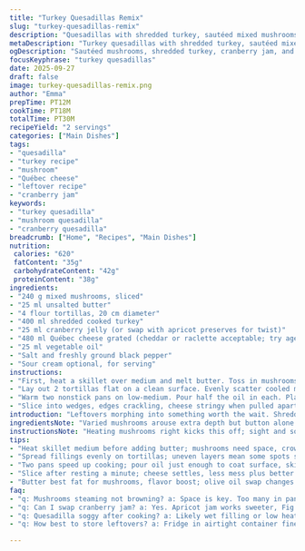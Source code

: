 ```yaml
---
title: "Turkey Quesadillas Remix"
slug: "turkey-quesadillas-remix"
description: "Quesadillas with shredded turkey, sautéed mixed mushrooms, and melted Québec cheese. Sweet-tart cranberry jam adds brightness. Cooked in a skillet until crisp and golden. A quick fix using leftovers, versatile with mushrooms swapped or cheese changed. Patience on heat keeps tortillas crisp, cheese gooey. Practical, fast, no-nonsense approach to elevated comfort food."
metaDescription: "Turkey quesadillas with shredded turkey, sautéed mixed mushrooms, cranberry jam, and melted Québec cheese. Cooked skillet-style for crispy edges and gooey melt."
ogDescription: "Sautéed mushrooms, shredded turkey, cranberry jam, and Québec cheese pressed in tortillas. Crisp skillet quesadillas, gooey cheese, no fuss leftovers upgrade."
focusKeyphrase: "turkey quesadillas"
date: 2025-09-27
draft: false
image: turkey-quesadillas-remix.png
author: "Emma"
prepTime: PT12M
cookTime: PT18M
totalTime: PT30M
recipeYield: "2 servings"
categories: ["Main Dishes"]
tags:
- "quesadilla"
- "turkey recipe"
- "mushroom"
- "Québec cheese"
- "leftover recipe"
- "cranberry jam"
keywords:
- "turkey quesadilla"
- "mushroom quesadilla"
- "cranberry quesadilla"
breadcrumb: ["Home", "Recipes", "Main Dishes"]
nutrition: 
 calories: "620"
 fatContent: "35g"
 carbohydrateContent: "42g"
 proteinContent: "38g"
ingredients:
- "240 g mixed mushrooms, sliced"
- "25 ml unsalted butter"
- "4 flour tortillas, 20 cm diameter"
- "400 ml shredded cooked turkey"
- "25 ml cranberry jelly (or swap with apricot preserves for twist)"
- "480 ml Québec cheese grated (cheddar or raclette acceptable; try aged for punch)"
- "25 ml vegetable oil"
- "Salt and freshly ground black pepper"
- "Sour cream optional, for serving"
instructions:
- "First, heat a skillet over medium and melt butter. Toss in mushrooms, don’t crowd the pan or they steam. Stir occasionally, listen for gentle sizzles and watch for golden edges – takes about 7 minutes. Season once mushrooms release moisture. Remove from heat to cool slightly."
- "Lay out 2 tortillas flat on a clean surface. Evenly scatter cooled mushrooms, then spread turkey, dab cranberry jelly in small spoonfuls. Don't flood or spill. Finish with cheese generously, aiming for edge to edge coverage. Top with second tortilla; press down firmly but don't squish fillings."
- "Warm two nonstick pans on low-medium. Pour half the oil in each. Place one quesadilla in each pan. Hear that whispering shallow fry? Cook 4 minutes before flipping gently with a wide spatula. Flip when bottom is deep golden and crispy, cheese starts melting through edges. Another 3-4 minutes after flip. Adjust heat if browning too fast or slow."
- "Slice into wedges, edges crackling, cheese stringy when pulled apart. Plate with optional sour cream dollop which adds cool tang and texture balance."
introduction: "Leftovers morphing into something worth the wait. Shredded turkey, but not dry—moist, nestled in melty Québec cheese that pulls like noodles when you bite in. Mushrooms—mixed ones, earthy tones searing in butter, popping out their umami with browned edges. Cranberry jam sneaks a tart surprise, poking through, messing with the savory. Tortillas crackle under the press of a skillet; gold, buttery crust. I’ve burned the shells before, so don’t rush. Patience, that’s the magic here. Toasted edges, gooey pockets, the smell filling the tiny kitchen. Fix any stuffing shortage with more cheese. I like to swap butter for olive oil sometimes, richer flavor but watch the smoke point. Always a win to turn scraps into a meal that feels fresh."
ingredientsNote: "Varied mushrooms arouse extra depth but button alone works fine; just don’t overcrowd the pan or they'll release steam, not brown. Butter essential for flavor. Olive oil swap usable but keep heat moderate. For turkey, fresh or leftover shredded meat fits the bill; moist, not dry. Cranberry jelly provides sharpness; apricot or fig jam amps sweetness if preferred. Cheese must be shredded for even melting—raclette, old cheddar, Oka even. Tortillas feel flimsy? Heat briefly before use to soften. Salt mushrooms mid-sauté to draw moisture early. Sour cream optional but adds creaminess and cooling contrast. This can feed two hungry folks or stretch for three with sides."
instructionsNote: "Heating mushrooms right kicks this off; sight and sound tell you when they’ve gone golden, smelling earthy—don’t rush this step. Building the quesadilla is tactile; spread ingredients evenly to avoid leaks. Press tortillas but not so hard you crush fillings. Use two pans to save time but one works—just flip carefully halfway through cooking. Low to medium heat prevents burnt tortillas and uneven melting; adjust pan temperature as seen fit. Listen for soft crackle sounds. Cheese oozing at edges signals readiness. Let quesadillas rest a minute before cutting for less mess. Serve warm with a cooling sour cream dollop; adds textural lift. Troubleshooting: soggy tortillas mean too much wet filling or too low heat; dry turkey? Add a drizzle of broth or melted butter to moisten before assembling."
tips:
- "Heat skillet medium before adding butter; mushrooms need space, crowding means steaming, no good browning. Listen for soft sizzle; timing critical here. Season mushrooms only after most moisture is gone, draws flavor out without sogginess. Remove from heat early to cool, stops abrupt cooking later under hot cheese layers."
- "Spread fillings evenly on tortillas; uneven layers mean some spots stay soggy or cold. Dab cranberry jelly lightly in spoonfuls; too much floods, ruins crispness. Press top tortilla firmly but no squash. Crackling sound from hot pan crucial, signals browning. Use wide spatula for gentle flips, keep filling intact."
- "Two pans speed up cooking; pour oil just enough to coat surface, skips greasy mess. Heat low-medium avoids burnt tortillas while melts cheese slow enough to ooze. Flip when edge glints golden, subtle cheese string visible. Adjust heat freely if browns fast or slow, patience here pays off for texture contrast."
- "Slice after resting a minute; cheese settles, less mess plus better hold. Edges crackle, interior gooey pull sounds welcome cue. Sour cream side adds cold, creamy counterpoint. For filling shortage, add more cheese not turkey; moisture balance tricky. Work leftover turkey or fresh shredded, keep moist using broth drizzle if dry."
- "Butter best fat for mushrooms, flavor boost; olive oil swap changes final taste but watch lower smoke point. Tortillas too stiff? Quick heat in microwave or pan softens but not soggy. Cheese shredded fine melts evenly; chunk or slice makes uneven melt, texture off. Salt mushrooms mid saute, draws liquid early but locks it fast."
faq:
- "q: Mushrooms steaming not browning? a: Space is key. Too many in pan, moisture trapped. Spread thin. Wait for crackling sound, not boiling noise. Use bigger skillet or smaller batches."
- "q: Can I swap cranberry jam? a: Yes. Apricot jam works sweeter, Fig jam adds richer note. Avoid watery sauces, mess fajita crisp. Spoon sparingly, spreads tart or sweet bite without sogging."
- "q: Quesadilla soggy after cooking? a: Likely wet filling or low heat. Mushrooms or turkey too moist. Cook mushrooms fully before layering. Heat up skillet properly. Flip only once crisp bottom and edges appear."
- "q: How best to store leftovers? a: Fridge in airtight container fine for 2 days max. Reheat in skillet to regain crunch, microwave makes limp. Freeze okay but expect softer tortillas. Wrap tightly to avoid freezer burn."

---
```

